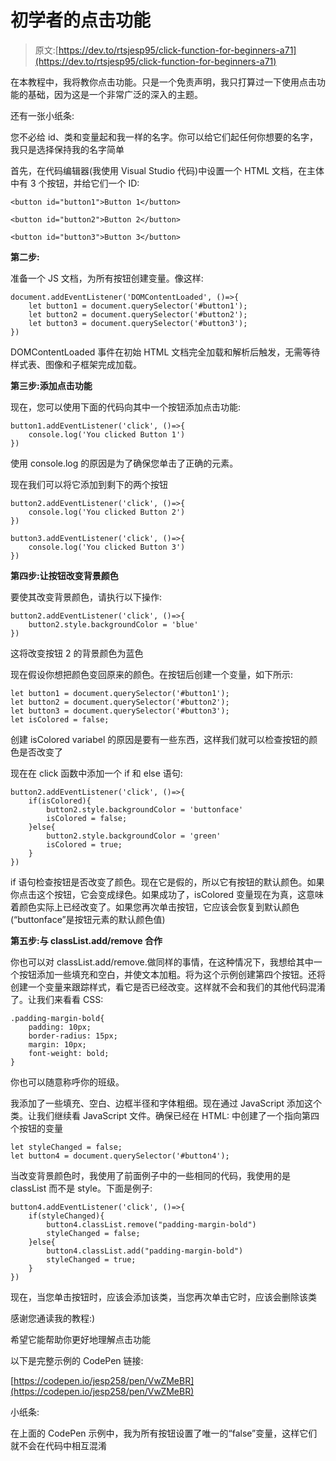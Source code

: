 # 初学者的点击功能

> 原文:[https://dev.to/rtsjesp95/click-function-for-beginners-a71](https://dev.to/rtsjesp95/click-function-for-beginners-a71)

在本教程中，我将教你点击功能。只是一个免责声明，我只打算过一下使用点击功能的基础，因为这是一个非常广泛的深入的主题。

还有一张小纸条:

您不必给 id、类和变量起和我一样的名字。你可以给它们起任何你想要的名字，我只是选择保持我的名字简单

首先，在代码编辑器(我使用 Visual Studio 代码)中设置一个 HTML 文档，在主体中有 3 个按钮，并给它们一个 ID:

```
<button id="button1">Button 1</button>

<button id="button2">Button 2</button>

<button id="button3">Button 3</button> 
```

**第二步:**

准备一个 JS 文档，为所有按钮创建变量。像这样:

```
document.addEventListener('DOMContentLoaded', ()=>{
    let button1 = document.querySelector('#button1');
    let button2 = document.querySelector('#button2');
    let button3 = document.querySelector('#button3');
}) 
```

DOMContentLoaded 事件在初始 HTML 文档完全加载和解析后触发，无需等待样式表、图像和子框架完成加载。

**第三步:添加点击功能**

现在，您可以使用下面的代码向其中一个按钮添加点击功能:

```
button1.addEventListener('click', ()=>{
    console.log('You clicked Button 1')
}) 
```

使用 console.log 的原因是为了确保您单击了正确的元素。

现在我们可以将它添加到剩下的两个按钮

```
button2.addEventListener('click', ()=>{
    console.log('You clicked Button 2')
})

button3.addEventListener('click', ()=>{
    console.log('You clicked Button 3')
}) 
```

**第四步:让按钮改变背景颜色**

要使其改变背景颜色，请执行以下操作:

```
button2.addEventListener('click', ()=>{
    button2.style.backgroundColor = 'blue'
}) 
```

这将改变按钮 2 的背景颜色为蓝色

现在假设你想把颜色变回原来的颜色。在按钮后创建一个变量，如下所示:

```
let button1 = document.querySelector('#button1');
let button2 = document.querySelector('#button2');
let button3 = document.querySelector('#button3');
let isColored = false; 
```

创建 isColored variabel 的原因是要有一些东西，这样我们就可以检查按钮的颜色是否改变了

现在在 click 函数中添加一个 if 和 else 语句:

```
button2.addEventListener('click', ()=>{
    if(isColored){
        button2.style.backgroundColor = 'buttonface'
        isColored = false;        
    }else{
        button2.style.backgroundColor = 'green'
        isColored = true;
    }
}) 
```

if 语句检查按钮是否改变了颜色。现在它是假的，所以它有按钮的默认颜色。如果你点击这个按钮，它会变成绿色。如果成功了，isColored 变量现在为真，这意味着颜色实际上已经改变了。如果您再次单击按钮，它应该会恢复到默认颜色(“buttonface”是按钮元素的默认颜色值)

**第五步:与 classList.add/remove 合作**

你也可以对 classList.add/remove.做同样的事情，在这种情况下，我想给其中一个按钮添加一些填充和空白，并使文本加粗。将为这个示例创建第四个按钮。还将创建一个变量来跟踪样式，看它是否已经改变。这样就不会和我们的其他代码混淆了。让我们来看看 CSS:

```
.padding-margin-bold{
    padding: 10px;
    border-radius: 15px;
    margin: 10px;
    font-weight: bold;
} 
```

你也可以随意称呼你的班级。

我添加了一些填充、空白、边框半径和字体粗细。现在通过 JavaScript 添加这个类。让我们继续看 JavaScript 文件。确保已经在 HTML:
中创建了一个指向第四个按钮的变量

```
let styleChanged = false;
let button4 = document.querySelector('#button4'); 
```

当改变背景颜色时，我使用了前面例子中的一些相同的代码，我使用的是 classList 而不是 style。下面是例子:

```
button4.addEventListener('click', ()=>{
    if(styleChanged){
        button4.classList.remove("padding-margin-bold")
        styleChanged = false;        
    }else{
        button4.classList.add("padding-margin-bold")
        styleChanged = true;
    }
}) 
```

现在，当您单击按钮时，应该会添加该类，当您再次单击它时，应该会删除该类

感谢您通读我的教程:)

希望它能帮助你更好地理解点击功能

以下是完整示例的 CodePen 链接:

[https://codepen.io/jesp258/pen/VwZMeBR](https://codepen.io/jesp258/pen/VwZMeBR)

小纸条:

在上面的 CodePen 示例中，我为所有按钮设置了唯一的“false”变量，这样它们就不会在代码中相互混淆